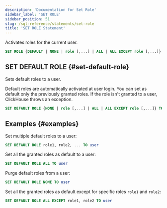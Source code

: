 ```yaml
---
description: 'Documentation for Set Role'
sidebar_label: 'SET ROLE'
sidebar_position: 51
slug: /sql-reference/statements/set-role
title: 'SET ROLE Statement'
---
```


Activates roles for the current user.

```sql
SET ROLE {DEFAULT | NONE | role [,...] | ALL | ALL EXCEPT role [,...]}
```

## SET DEFAULT ROLE \{#set-default-role}

Sets default roles to a user.

Default roles are automatically activated at user login. You can set as default only the previously granted roles. If the role isn't granted to a user, ClickHouse throws an exception.

```sql
SET DEFAULT ROLE {NONE | role [,...] | ALL | ALL EXCEPT role [,...]} TO {user|CURRENT_USER} [,...]
```

## Examples \{#examples}

Set multiple default roles to a user:

```sql
SET DEFAULT ROLE role1, role2, ... TO user
```

Set all the granted roles as default to a user:

```sql
SET DEFAULT ROLE ALL TO user
```

Purge default roles from a user:

```sql
SET DEFAULT ROLE NONE TO user
```

Set all the granted roles as default except for specific roles `role1` and `role2`:

```sql
SET DEFAULT ROLE ALL EXCEPT role1, role2 TO user
```
